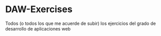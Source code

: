 # DAW-Exercises
Todos (o todos los que me acuerde de subir) los ejercicios del grado de desarrollo de aplicaciones web
